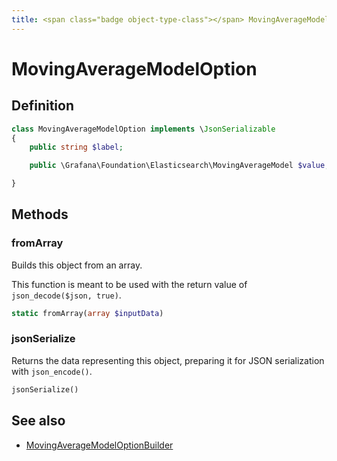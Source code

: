 ```yaml
---
title: <span class="badge object-type-class"></span> MovingAverageModelOption
---
```

# <span class="badge object-type-class"></span> MovingAverageModelOption

## Definition

```php
class MovingAverageModelOption implements \JsonSerializable
{
    public string $label;

    public \Grafana\Foundation\Elasticsearch\MovingAverageModel $value;

}
```
## Methods

### <span class="badge object-method"></span> fromArray

Builds this object from an array.

This function is meant to be used with the return value of `json_decode($json, true)`.

```php
static fromArray(array $inputData)
```

### <span class="badge object-method"></span> jsonSerialize

Returns the data representing this object, preparing it for JSON serialization with `json_encode()`.

```php
jsonSerialize()
```

## See also

 * <span class="badge builder"></span> [MovingAverageModelOptionBuilder](./builder-MovingAverageModelOptionBuilder.md)
